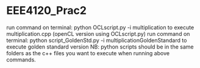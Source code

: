 # EEE4120_Prac2
run command on terminal: python OCLscript.py -i multiplication  to execute multiplication.cpp (openCL version using OCLscript.py)
run command on terminal: python script_GoldenStd.py -i multiplicationGoldenStandard  to execute golden standard version
NB: python scripts should be in the same folders as the c++ files you want to execute when running above commands.
